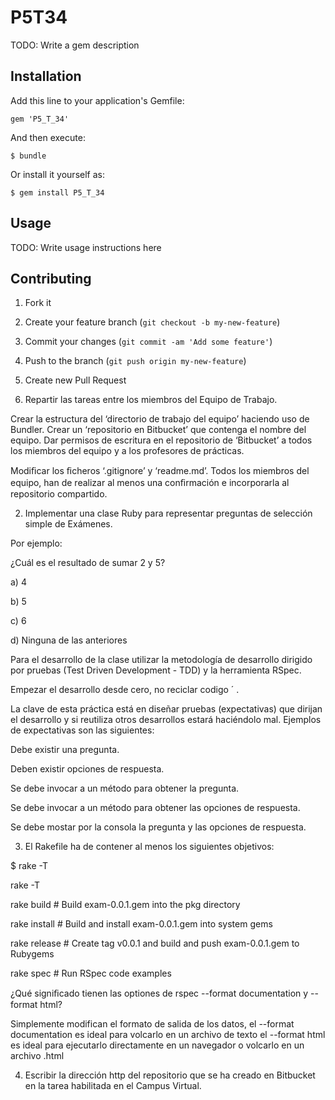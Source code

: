 # P5T34

TODO: Write a gem description

## Installation

Add this line to your application's Gemfile:

    gem 'P5_T_34'

And then execute:

    $ bundle

Or install it yourself as:

    $ gem install P5_T_34

## Usage

TODO: Write usage instructions here

## Contributing

1. Fork it
2. Create your feature branch (`git checkout -b my-new-feature`)
3. Commit your changes (`git commit -am 'Add some feature'`)
4. Push to the branch (`git push origin my-new-feature`)
5. Create new Pull Request

1. Repartir las tareas entre los miembros del Equipo de Trabajo.

Crear la estructura del ‘directorio de trabajo del equipo’ haciendo uso de Bundler. Crear un ‘repositorio en Bitbucket’ que contenga el nombre del equipo. Dar permisos de escritura en el repositorio de ‘Bitbucket’ a todos los miembros del equipo y a los profesores de prácticas.

Modiﬁcar los ﬁcheros ‘.gitignore’ y ‘readme.md’. Todos los miembros del equipo, han de realizar al menos una conﬁrmación e incorporarla al repositorio compartido.

2. Implementar una clase Ruby para representar preguntas de selección simple de Exámenes.

Por ejemplo:

¿Cuál es el resultado de sumar 2 y 5?

a) 4

b) 5

c) 6

d) Ninguna de las anteriores

Para el desarrollo de la clase utilizar la metodología de desarrollo dirigido por pruebas (Test Driven Development - TDD) y la herramienta RSpec.

Empezar el desarrollo desde cero, no reciclar codigo ´ .

La clave de esta práctica está en diseñar pruebas (expectativas) que dirijan el desarrollo y si reutiliza otros desarrollos estará haciéndolo mal. Ejemplos de expectativas son las siguientes:

Debe existir una pregunta.

Deben existir opciones de respuesta.

Se debe invocar a un método para obtener la pregunta.

Se debe invocar a un método para obtener las opciones de respuesta.

Se debe mostar por la consola la pregunta y las opciones de respuesta.

3. El Rakefile ha de contener al menos los siguientes objetivos:

$ rake -T

rake -T

rake build # Build exam-0.0.1.gem into the pkg directory

rake install # Build and install exam-0.0.1.gem into system gems

rake release # Create tag v0.0.1 and build and push exam-0.0.1.gem to Rubygems

rake spec # Run RSpec code examples

¿Qué signiﬁcado tienen las optiones de rspec --format documentation y --format html?

Simplemente modifican el formato de salida de los datos, el --format documentation es ideal para volcarlo en un archivo de texto
el --format html es ideal para ejecutarlo directamente en un navegador o volcarlo en un archivo .html

4. Escribir la dirección http del repositorio que se ha creado en Bitbucket en la tarea habilitada en el Campus Virtual.
